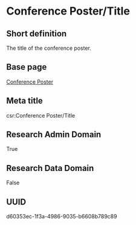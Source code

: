 # Conference Poster/Title
## Short definition
The title of the conference poster.
## Base page
[Conference Poster](https://github.com/EuroCRIS/CASRAI-Dictionairies/blob/main/Objects/Conference%20Poster.md)
## Meta title
csr:Conference Poster/Title
## Research Admin Domain
True
## Research Data Domain
False
## UUID
d60353ec-1f3a-4986-9035-b6608b789c89
